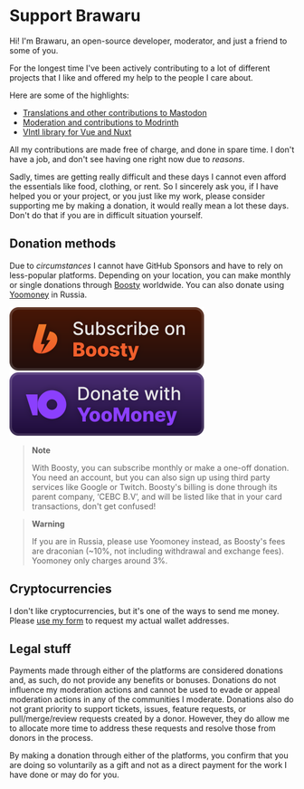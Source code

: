 # Support Brawaru

Hi! I'm Brawaru, an open-source developer, moderator, and just a friend to some
of you.

For the longest time I've been actively contributing to a lot of different
projects that I like and offered my help to the people I care about.

Here are some of the highlights:

- [Translations and other contributions to Mastodon][contrib_mastodon]
- [Moderation and contributions to Modrinth][contrib_modrinth]
- [VIntl library for Vue and Nuxt][contrib_vintl]

[contrib_vintl]: https://github.com/vintl-dev
[contrib_mastodon]:
  https://github.com/mastodon/mastodon/pulls?q=+is%3Apr+author%3Abrawaru
[contrib_modrinth]:
  https://github.com/brawaru?org=modrinth#js-contribution-activity

All my contributions are made free of charge, and done in spare time. I don't
have a job, and don't see having one right now due to _reasons_.

Sadly, times are getting really difficult and these days I cannot even afford
the essentials like food, clothing, or rent. So I sincerely ask you, if I have
helped you or your project, or you just like my work, please consider supporting
me by making a donation, it would really mean a lot these days. Don't do that if
you are in difficult situation yourself.

## Donation methods

Due to _circumstances_ I cannot have GitHub Sponsors and have to rely on
less-popular platforms. Depending on your location, you can make monthly or
single donations through [Boosty][boosty] worldwide. You can also donate using
[Yoomoney][yoomoney] in Russia.

[![Subscribe on Boosty][boosty_badge]][boosty]
[![Donate with YooMoney][yoomoney_badge]][yoomoney]

> **Note**
>
> With Boosty, you can subscribe monthly or make a one-off donation. You need an
> account, but you can also sign up using third party services like Google or
> Twitch. Boosty's billing is done through its parent company, ‘CEBC B.V’, and
> will be listed like that in your card transactions, don't get confused!

> **Warning**
>
> If you are in Russia, please use Yoomoney instead, as Boosty's fees are
> draconian (~10%, not including withdrawal and exchange fees). Yoomoney only
> charges around 3%.

## Cryptocurrencies

I don't like cryptocurrencies, but it's one of the ways to send me money. Please
[use my form][crypto] to request my actual wallet addresses.

## Legal stuff

Payments made through either of the platforms are considered donations and, as
such, do not provide any benefits or bonuses. Donations do not influence my
moderation actions and cannot be used to evade or appeal moderation actions in
any of the communities I moderate. Donations also do not grant priority to
support tickets, issues, feature requests, or pull/merge/review requests created
by a donor. However, they do allow me to allocate more time to address these
requests and resolve those from donors in the process.

By making a donation through either of the platforms, you confirm that you are
doing so voluntarily as a gift and not as a direct payment for the work I have
done or may do for you.

[boosty_badge]: ./assets/badge-boosty.svg
[yoomoney_badge]: ./assets/badge-yoomoney.svg
[boosty]: https://boosty.to/brawaru
[yoomoney]: https://yoomoney.ru/to/410014746904198
[conv]: https://www.google.com/search?q=usd%20to%20rub
[crypto]: https://forms.gle/rFmLBGCrahspENZVA
